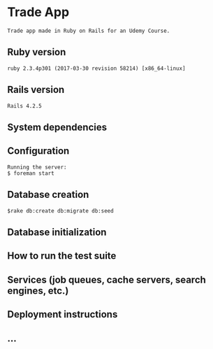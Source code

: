 # Trade App
    Trade app made in Ruby on Rails for an Udemy Course.

## Ruby version
    ruby 2.3.4p301 (2017-03-30 revision 58214) [x86_64-linux]
    
## Rails version
    Rails 4.2.5

## System dependencies

## Configuration
    Running the server:
    $ foreman start

## Database creation
    $rake db:create db:migrate db:seed

## Database initialization

## How to run the test suite

## Services (job queues, cache servers, search engines, etc.)

## Deployment instructions

## ...
